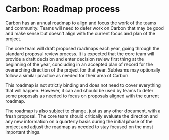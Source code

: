 <!--
Part of the Carbon Language, under the Apache License v2.0 with LLVM Exceptions.
See /LICENSE for license information.
SPDX-License-Identifier: Apache-2.0 WITH LLVM-exception
-->

# Carbon: Roadmap process

Carbon has an annual roadmap to align and focus the work of the teams and
community. Teams will need to defer work on Carbon that may be good and make
sense but doesn't align with the current focus and plan of the project.

The core team will draft proposed roadmaps each year, going through the standard
proposal review process. It is expected that the core team will provide a draft
decision and enter decision review first thing at the beginning of the year,
concluding in an accepted plan of record for the overarching direction of the
project for that year. Subteams may optionally follow a similar practice as
needed for their area of Carbon.

This roadmap is not strictly binding and does not need to cover everything that
will happen. However, it can and should be used by teams to defer some proposals
as needed to focus on proposals aligned with the current roadmap.

The roadmap is also subject to change, just as any other document, with a fresh
proposal. The core team should critically evaluate the direction and any new
information on a quarterly basis during the initial phase of the project and
adjust the roadmap as needed to stay focused on the most important things.
